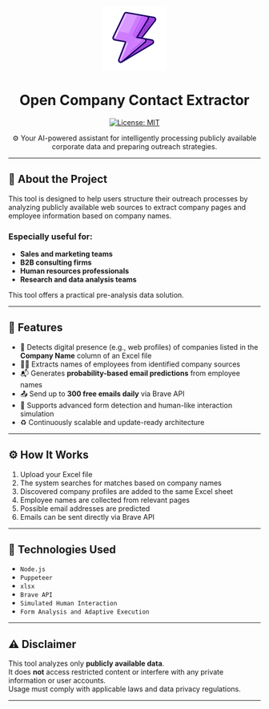<p align="center">
  <a href="">
    <img alt="Company Intelligence Logo" src="https://raw.githubusercontent.com/linkoutapp/brand/main/scraper-transparent.svg" height="128" width="128" />
  </a>
</p>

<h1 align="center">Open Company Contact Extractor</h1>

<p align="center">
  <a href="https://opensource.org/licenses/MIT" target="_blank">
    <img alt="License: MIT" src="https://img.shields.io/badge/license-MIT-yellow.svg" />
  </a>
</p>

<p align="center">
  ⚙️ Your AI-powered assistant for intelligently processing publicly available corporate data and preparing outreach strategies.
</p>

---

## 📌 About the Project

This tool is designed to help users structure their outreach processes by analyzing publicly available web sources to extract company pages and employee information based on company names.

### Especially useful for:
- **Sales and marketing teams**
- **B2B consulting firms**
- **Human resources professionals**
- **Research and data analysis teams**

This tool offers a practical pre-analysis data solution.

---

## 🧠 Features

- 📁 Detects digital presence (e.g., web profiles) of companies listed in the **Company Name** column of an Excel file  
- 🧑‍💼 Extracts names of employees from identified company sources  
- 📬 Generates **probability-based email predictions** from employee names  
- 📤 Send up to **300 free emails daily** via Brave API  
- 🔐 Supports advanced form detection and human-like interaction simulation  
- ♻️ Continuously scalable and update-ready architecture  

---

## ⚙️ How It Works

1. Upload your Excel file  
2. The system searches for matches based on company names  
3. Discovered company profiles are added to the same Excel sheet  
4. Employee names are collected from relevant pages  
5. Possible email addresses are predicted  
6. Emails can be sent directly via Brave API  

---

## 🧩 Technologies Used

- `Node.js`  
- `Puppeteer`  
- `xlsx`  
- `Brave API`  
- `Simulated Human Interaction`  
- `Form Analysis and Adaptive Execution`  

---

## ⚠️ Disclaimer

This tool analyzes only **publicly available data**.  
It does **not** access restricted content or interfere with any private information or user accounts.  
Usage must comply with applicable laws and data privacy regulations.

---
